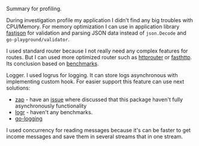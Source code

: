 Summary for profiling.

During investigation profile my application I didn't find any big troubles with CPU/Memory. 
For memory optimization I can use in application library [fastjson](https://github.com/valyala/fastjson)
for validation and parsing JSON data instead of `json.Decode` and `go-playground/validator`. 

I used standard router because I not really need any complex features for routes.
But I can used more optimized router such as [httprouter](https://github.com/julienschmidt/httprouter)
or [fasthttp](https://github.com/valyala/fasthttp). Its conclusion based on 
[benchmarks](https://medium.com/@smallnest/go-web-framework-benchmark-93a34403ef0a).

Logger. I used logrus for logging. It can store logs asynchronous with implementing custom hook. 
For easier support this feature can use next solutions:
* [zap](https://github.com/uber-go/zap) - have an [issue](https://github.com/uber-go/zap/issues/988) where 
discussed that this package haven't fully asynchronously functionality
* [logr](https://github.com/mattermost/logr) - haven't any benchmarks.
* [go-logging](https://github.com/ccding/go-logging)

I used concurrency for reading messages because it's 
can be faster to get income messages and save them in several streams that in one stream.
